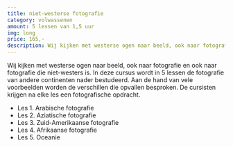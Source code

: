 ```yaml
---
title: niet-westerse fotografie
category: volwassenen
amount: 5 lessen van 1,5 uur
img: long
price: 165,-
description: Wij kijken met westerse ogen naar beeld, ook naar fotografie en ook naar fotografie die niet-westers is. In deze cursus wordt in 5 lessen de fotografie van andere continenten nader bestudeerd.
---
```


Wij kijken met westerse ogen naar beeld, ook naar fotografie en ook naar fotografie die niet-westers is. In deze cursus wordt in 5 lessen de fotografie van andere continenten nader bestudeerd. Aan de hand van vele voorbeelden worden de verschillen die opvallen besproken. De cursisten krijgen na elke les een fotografische opdracht.

- Les 1. Arabische fotografie 
- Les 2. Aziatische fotografie
- Les 3. Zuid-Amerikaanse fotografie
- Les 4. Afrikaanse fotografie
- Les 5. Oceanie